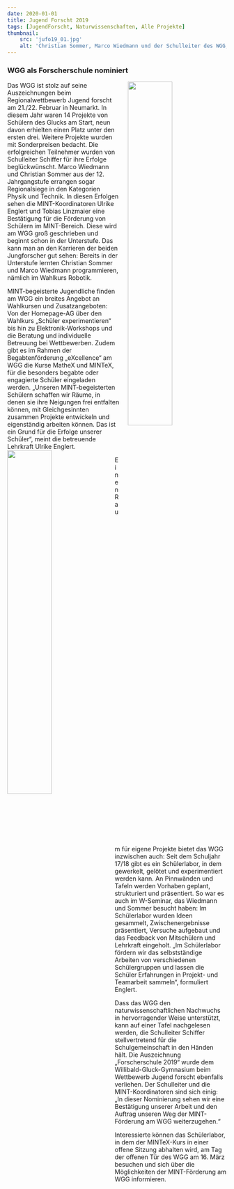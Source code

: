 ```yaml
---
date: 2020-01-01
title: Jugend Forscht 2019
tags: [JugendForscht, Naturwissenschaften, Alle Projekte]
thumbnail: 
    src: 'jufo19_01.jpg'
    alt: 'Christian Sommer, Marco Wiedmann und der Schulleiter des WGG, Bernhard Schiffer' 
---
```


### WGG als Forscherschule nominiert

<img src = "/images/jufo19_01.jpg" style ="float:right;width: 45%; margin-left:20px">

Das WGG ist stolz auf seine Auszeichnungen beim Regionalwettbewerb Jugend forscht am 21./22. Februar in Neumarkt. In diesem Jahr waren 14 Projekte von Schülern des Glucks am Start, neun davon erhielten einen Platz unter den ersten drei. Weitere Projekte wurden mit Sonderpreisen bedacht. Die erfolgreichen Teilnehmer wurden von Schulleiter Schiffer für ihre Erfolge beglückwünscht. Marco Wiedmann und Christian Sommer aus der 12. Jahrgangstufe errangen sogar Regionalsiege in den Kategorien Physik und Technik. In diesen Erfolgen sehen die MINT-Koordinatoren Ulrike Englert und Tobias Linzmaier eine Bestätigung für die Förderung von Schülern im MINT-Bereich. Diese wird am WGG groß geschrieben und beginnt schon in der Unterstufe. Das kann man an den Karrieren der beiden Jungforscher gut sehen: Bereits in der Unterstufe lernten Christian Sommer und Marco Wiedmann programmieren, nämlich im Wahlkurs Robotik. 

MINT-begeisterte Jugendliche finden am WGG ein breites Angebot an Wahlkursen und Zusatzangeboten: Von der Homepage-AG über den Wahlkurs „Schüler experimentieren“ bis hin zu Elektronik-Workshops und die Beratung und individuelle Betreuung bei Wettbewerben. Zudem gibt es im Rahmen der Begabtenförderung „eXcellence“ am WGG die Kurse MatheX und MINTeX, für die besonders begabte oder engagierte Schüler eingeladen werden. „Unseren MINT-begeisterten Schülern schaffen wir Räume, in denen sie ihre Neigungen frei entfalten können, mit Gleichgesinnten zusammen Projekte entwickeln und eigenständig arbeiten können. Das ist ein Grund für die Erfolge unserer Schüler“, meint die betreuende Lehrkraft Ulrike Englert. 
<img src = "/images/jufo19_02.jpg" style ="float:left;width: 45%; margin-right:20px">

Einen Raum für eigene Projekte bietet das WGG inzwischen auch: Seit dem Schuljahr 17/18 gibt es ein Schülerlabor, in dem gewerkelt, gelötet und experimentiert werden kann. An Pinnwänden und Tafeln werden Vorhaben geplant, strukturiert und präsentiert. So war es auch im W-Seminar, das Wiedmann und Sommer besucht haben: Im Schülerlabor wurden Ideen gesammelt, Zwischenergebnisse präsentiert, Versuche aufgebaut und das Feedback von Mitschülern und Lehrkraft eingeholt. „Im Schülerlabor fördern wir das selbstständige Arbeiten von verschiedenen Schülergruppen und lassen die Schüler Erfahrungen in Projekt- und Teamarbeit sammeln“, formuliert Englert.

Dass das WGG den naturwissenschaftlichen Nachwuchs in hervorragender Weise unterstützt, kann auf einer Tafel nachgelesen werden, die Schulleiter Schiffer stellvertretend für die Schulgemeinschaft in den Händen hält. Die Auszeichnung „Forscherschule 2019“ wurde dem Willibald-Gluck-Gymnasium beim Wettbewerb Jugend forscht ebenfalls verliehen. Der Schulleiter und die MINT-Koordinatoren sind sich einig: „In dieser Nominierung sehen wir eine Bestätigung unserer Arbeit und den Auftrag unseren Weg der MINT-Förderung am WGG weiterzugehen.“

Interessierte können das Schülerlabor, in dem der MINTeX-Kurs in einer offene Sitzung abhalten wird, am Tag der offenen Tür des WGG am 16. März besuchen und sich über die Möglichkeiten der MINT-Förderung am WGG informieren.